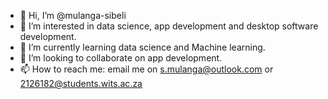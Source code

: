 - 👋 Hi, I’m @mulanga-sibeli
- 👀 I’m interested in data science, app development and desktop software development.
- 🌱 I’m currently learning data science and Machine learning.
- 💞️ I’m looking to collaborate on app development.
- 📫 How to reach me: email me on s.mulanga@outlook.com or 2126182@students.wits.ac.za
